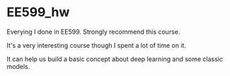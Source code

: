 # EE599_hw
Everying I done in EE599. Strongly recommend this course.


It's a very interesting course though I spent a lot of time on it. 

It can help us build a basic concept about deep learning and some classic models.
